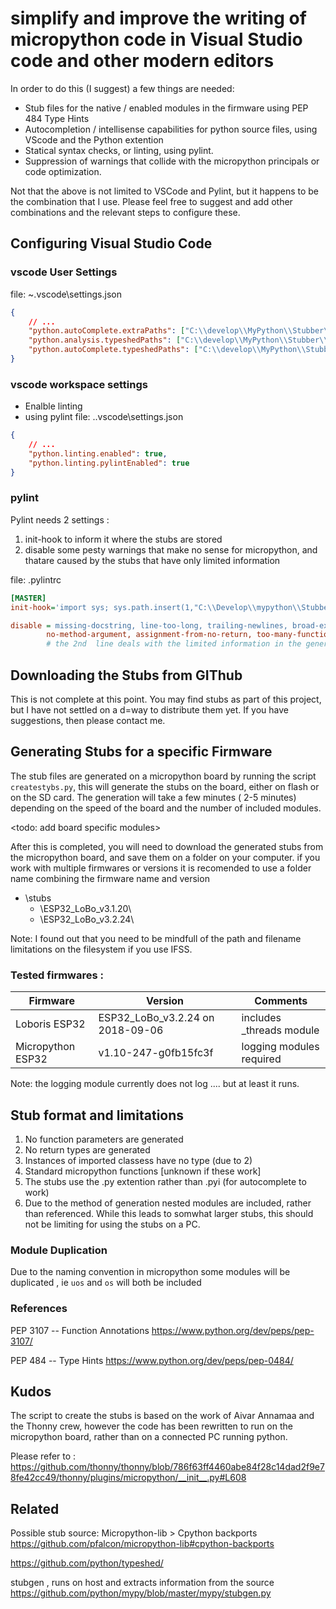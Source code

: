 # simplify and improve the writing of micropython code in Visual Studio code and other modern editors

In order to do this (I suggest) a few things are needed:
- Stub files for the native / enabled modules in the firmware using PEP 484 Type Hints
- Autocompletion / intellisense capabilities for python source files, using VScode and the Python extention 
- Statical syntax checks, or linting, using pylint.
- Suppression of warnings that collide with the micropython principals or code optimization.

Not that the above is not limited to VSCode and Pylint, but it happens to be the combination that I use.
Please feel free to suggest and add other combinations and the relevant steps to configure these. 


## Configuring Visual Studio Code 

### vscode User Settings
file: ~\.vscode\settings.json
``` json
{
    // ...
    "python.autoComplete.extraPaths": ["C:\\develop\\MyPython\\Stubber\\stubs"],
    "python.analysis.typeshedPaths": ["C:\\develop\\MyPython\\Stubber\\stubs"],
    "python.autoComplete.typeshedPaths": ["C:\\develop\\MyPython\\Stubber\\stubs"]
}
```

### vscode workspace settings 
- Enalble linting
- using pylint 
file: .\.vscode\settings.json

```  json
{
    // ...
    "python.linting.enabled": true,
    "python.linting.pylintEnabled": true
}

```
### pylint

Pylint needs 2 settings :
1. init-hook to inform it where the stubs are stored
2. disable some pesty warnings that make no sense for micropython, and thatare caused by the stubs that have only limited information

file: .pylintrc
``` ini
[MASTER]
init-hook='import sys; sys.path.insert(1,"C:\\Develop\\mypython\\Stubber\\stubs")'

disable = missing-docstring, line-too-long, trailing-newlines, broad-except, logging-format-interpolation, invalid-name, 
        no-method-argument, assignment-from-no-return, too-many-function-args, unexpected-keyword-arg
        # the 2nd  line deals with the limited information in the generated stubs.

```

## Downloading the Stubs from GIThub 

This is not complete at this point.
You may find stubs as part of this project, but I have not settled on a d=way to distribute them yet.
If you have suggestions, then please contact me.

## Generating Stubs for a specific Firmware 

The stub files are generated on a micropython board by running the script `createstybs.py`, 
this will generate the stubs on the board, either on flash or on the SD card.
The generation will take a few minutes ( 2-5 minutes) depending on the speed of the board and the number of included modules.

<todo: add board specific modules>  

After this is completed, you will need to download the generated stubs from the micropython board, and save them on a folder on your computer. 
if you work with multiple firmwares or versions it is recomended to use a folder name combining the firmware name and version
- \stubs
    - \ESP32_LoBo_v3.1.20\
    - \ESP32_LoBo_v3.2.24\

Note: I found out that you need to be mindfull of the path and filename limitations on the filesystem if you use IFSS. 

### Tested firmwares :

| Firmware         | Version                          | Comments        |
|------------------|----------------------------------|-----------------|
| Loboris ESP32    | ESP32_LoBo_v3.2.24 on 2018-09-06 | includes _threads module 
| Micropython ESP32| v1.10-247-g0fb15fc3f             | logging modules required 

Note: the logging module currently does not log .... but at least it runs.

## Stub format and limitations 

1. No function parameters are generated 
2. No return types are generated 
3. Instances of imported classess have no type (due to 2)
4. Standard micropython functions [unknown if these work]
5. The stubs use the .py extention rather than .pyi (for autocomplete to work) 
6. Due to the method of generation nested modules are included, rather than referenced. While this leads to somwhat larger stubs, this should not be limiting for using the stubs on a PC.  

### Module Duplication 
Due to the naming convention in micropython some modules will be duplicated , ie `uos` and `os` will both be included 

### References
PEP 3107 -- Function Annotations
https://www.python.org/dev/peps/pep-3107/

PEP 484 -- Type Hints
https://www.python.org/dev/peps/pep-0484/

## Kudos 
The script to create the stubs is based on the work of Aivar Annamaa and the Thonny crew, however the code has been rewritten to run on the micropython board, rather than on a connected PC running python.  

Please refer to : 
https://github.com/thonny/thonny/blob/786f63ff4460abe84f28c14dad2f9e78fe42cc49/thonny/plugins/micropython/__init__.py#L608

## Related 

Possible stub source: Micropython-lib > Cpython backports
https://github.com/pfalcon/micropython-lib#cpython-backports

https://github.com/python/typeshed/

stubgen , runs on host and extracts information from the source 
https://github.com/python/mypy/blob/master/mypy/stubgen.py


